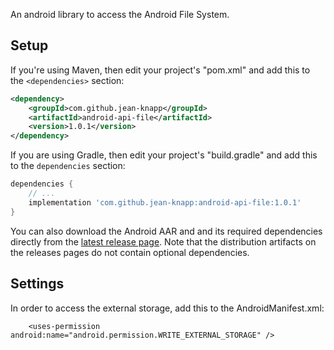 An android library to access the Android File System.

## Setup

If you're using Maven, then edit your project's "pom.xml" and add this to the `<dependencies>` section:

```xml
<dependency>
    <groupId>com.github.jean-knapp</groupId>
    <artifactId>android-api-file</artifactId>
    <version>1.0.1</version>
</dependency>
```

If you are using Gradle, then edit your project's "build.gradle" and add this to the `dependencies` section:

```groovy
dependencies {
    // ...
    implementation 'com.github.jean-knapp:android-api-file:1.0.1'
}
```

You can also download the Android AAR and and its required dependencies directly from the [latest release page](https://github.com/jean-knapp/android-api-file/releases/latest). Note that the distribution artifacts on the releases pages do not contain optional dependencies.

## Settings

In order to access the external storage, add this to the AndroidManifest.xml:
```    <uses-permission android:name="android.permission.READ_EXTERNAL_STORAGE" />
    <uses-permission android:name="android.permission.WRITE_EXTERNAL_STORAGE" />
```
